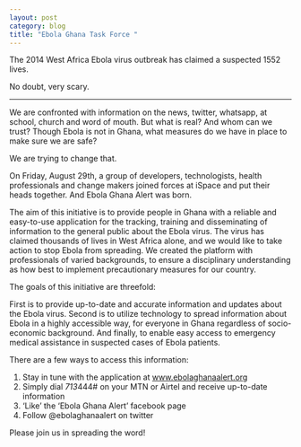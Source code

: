 ```yaml
---
layout: post
category: blog
title: "Ebola Ghana Task Force "
---
```

The 2014 West Africa Ebola virus outbreak has claimed a suspected 1552 lives.

No doubt, very scary.

---

We are confronted with information on the news, twitter, whatsapp, at school, church and word of mouth. But what is real? And whom can we trust? Though Ebola is not in Ghana, what measures do we have in place to make sure we are safe?

We are trying to change that.

On Friday, August 29th, a group of developers, technologists, health professionals and change makers joined forces at iSpace and put their heads together. And Ebola Ghana Alert was born.

The aim of this initiative is to provide people in Ghana with a reliable and easy-to-use application for the tracking, training and disseminating of information to the general public about the Ebola virus. The virus has claimed thousands of lives in West Africa alone, and we would like to take action to stop Ebola from spreading. We created the platform with professionals of varied backgrounds, to ensure a disciplinary understanding as how best to implement precautionary measures for our country. 

The goals of this initiative are threefold:

First is to provide up-to-date and accurate information and updates about the Ebola virus. Second is to utilize technology to spread information about Ebola in a highly accessible way, for everyone in Ghana regardless of socio-economic background. And finally, to enable easy access to emergency medical assistance in suspected cases of Ebola patients.

There are a few ways to access this information:

1) Stay in tune with the application at www.ebolaghanaalert.org
2) Simply dial *713*444# on your MTN or Airtel and receive up-to-date information 
3) ‘Like’ the ‘Ebola Ghana Alert’ facebook page 
4) Follow @ebolaghanaalert on twitter

Please join us in spreading the word!
